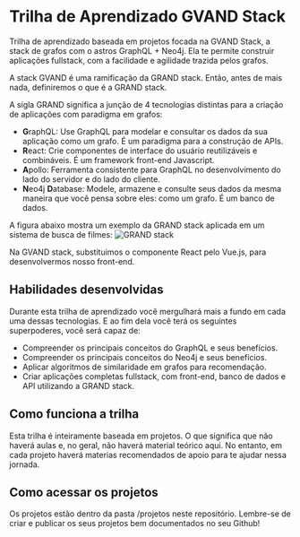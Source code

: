 # Trilha de Aprendizado GVAND Stack

Trilha de aprendizado baseada em projetos focada na GVAND Stack, a stack de grafos com o astros GraphQL + Neo4j. Ela te permite construir aplicações fullstack, com a facilidade e agilidade trazida pelos grafos.

A stack GVAND é uma ramificação da GRAND stack. Então, antes de mais nada, definiremos o que é a GRAND stack.

A sigla GRAND significa a junção de 4 tecnologias distintas para a criação de aplicações com paradigma em grafos:
* **G**raphQL: Use GraphQL para modelar e consultar os dados da sua aplicação como um grafo. É um paradigma para a construção de APIs.
* **R**eact: Crie componentes de interface do usuário reutilizáveis e combináveis. É um framework front-end Javascript.
* **A**pollo: Ferramenta consistente para GraphQL no desenvolvimento do lado do servidor e do lado do cliente.
* **N**eo4j **D**atabase: Modele, armazene e consulte seus dados da mesma maneira que você pensa sobre eles: como um grafo. É um banco de dados.

A figura abaixo mostra um exemplo da GRAND stack aplicada em um sistema de busca de filmes:
![GRAND stack](https://grandstack.io/assets/img/grandstack_architecture.png)

Na GVAND stack, substituimos o componente React pelo Vue.js, para desenvolvermos nosso front-end.

## Habilidades desenvolvidas

Durante esta trilha de aprendizado você mergulhará mais a fundo em cada uma dessas tecnologias. E ao fim dela você terá os seguintes superpoderes, você será capaz de:
* Compreender os principais conceitos do GraphQL e seus benefícios.
* Compreender os principais conceitos do Neo4j e seus benefícios.
* Aplicar algoritmos de similaridade em grafos para recomendação.
* Criar aplicações completas fullstack, com front-end, banco de dados e API utilizando a GRAND stack.

## Como funciona a trilha

Esta trilha é inteiramente baseada em projetos. O que significa que não haverá aulas e, no geral, não haverá material teórico aqui. No entanto, em cada projeto haverá materias recomendados de apoio para te ajudar nessa jornada. 

## Como acessar os projetos

Os projetos estão dentro da pasta /projetos neste repositório. Lembre-se de criar e publicar os seus projetos bem documentados no seu Github!
